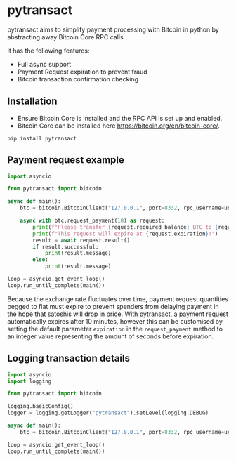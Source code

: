 # pytransact
pytransact aims to simplify payment processing with Bitcoin in python by abstracting away Bitcoin Core RPC calls

It has the following features:

- Full async support
- Payment Request expiration to prevent fraud
- Bitcoin transaction confirmation checking

## Installation

- Ensure Bitcoin Core is installed and the RPC API is set up and enabled.
- Bitcoin Core can be installed here https://bitcoin.org/en/bitcoin-core/.

```
pip install pytransact
```

## Payment request example

```python
import asyncio

from pytransact import bitcoin

async def main():
    btc = bitcoin.BitcoinClient("127.0.0.1", port=8332, rpc_username=username, rpc_password=password)

    async with btc.request_payment(10) as request:
        print(f"Please transfer {request.required_balance} BTC to {request.address}.")
        print(f"This request will expire at {request.expiration}!")
        result = await request.result()
        if result.successful:
            print(result.message)
        else:
            print(result.message)

loop = asyncio.get_event_loop()
loop.run_until_complete(main())
```

Because the exchange rate fluctuates over time, payment request quantities pegged to fiat must expire to prevent spenders from delaying payment in the hope that satoshis will drop in price. With pytransact, a payment request automatically expires after 10 minutes, however this can be customised by setting the default parameter `expiration` in the `request_payment` method to an integer value representing the amount of seconds before expiration.

## Logging transaction details

```python
import asyncio
import logging

from pytransact import bitcoin

logging.basicConfig()
logger = logging.getLogger("pytransact").setLevel(logging.DEBUG)

async def main():
    btc = bitcoin.BitcoinClient("127.0.0.1", port=8332, rpc_username=username, rpc_password=password)

loop = asyncio.get_event_loop()
loop.run_until_complete(main())
```